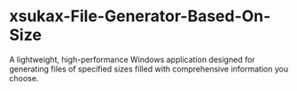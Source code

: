 # xsukax-File-Generator-Based-On-Size
A lightweight, high-performance Windows application designed for generating files of specified sizes filled with comprehensive information you choose.
